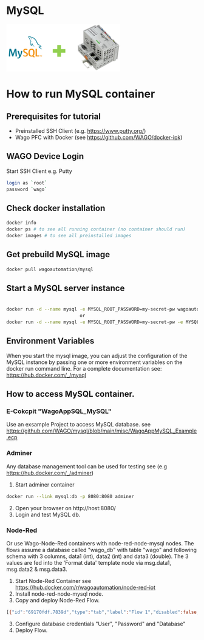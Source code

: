 # MySQL


<div style="text-align: left" >
<img src="images/mysql-on-pfc.png"
     alt="install docker" width="300"/>
</div>

# How to run MySQL container

## Prerequisites for tutorial
- Preinstalled SSH Client (e.g. https://www.putty.org/)
- Wago PFC with Docker (see https://github.com/WAGO/docker-ipk)

## WAGO Device Login
Start SSH Client e.g. Putty 
 ```bash
login as `root`
password `wago`
 ```

 ## Check docker installation

```bash
docker info
docker ps # to see all running container (no container should run)
docker images # to see all preinstalled images
 ```

 ## Get prebuild MySQL image
```bash
docker pull wagoautomation/mysql 
 ```

 ## Start a MySQL server instance
 ```bash
 
docker run -d --name mysql -e MYSQL_ROOT_PASSWORD=my-secret-pw wagoautomation/mysql
                            or
docker run -d --name mysql -e MYSQL_ROOT_PASSWORD=my-secret-pw -e MYSQL_DATABASE=wago_db wagoautomation/mysql 
```

## Environment Variables
When you start the mysql image, you can adjust the configuration of the MySQL instance by passing one or more environment variables on the docker run command line.
For a complete documentation see: https://hub.docker.com/_/mysql


## How to access MySQL container.

### E-Cokcpit "WagoAppSQL_MySQL"
Use an exsample Project to access MySQL database. 
see https://github.com/WAGO/mysql/blob/main/misc/WagoAppMySQL_Example.ecp


### Adminer
Any database management tool can be used for testing see (e.g https://hub.docker.com/_/adminer)

1. Start adminer container 
 ```bash
docker run --link mysql:db -p 8080:8080 adminer
```
2. Open your browser on http://host:8080/
3. Login and test MySQL db.
 
### Node-Red
Or use Wago-Node-Red containers with node-red-node-mysql nodes. 
The flows assume a database called "wago_db" with table "wago" and following schema with 3 columns, data1 (int), data2 (int) and data3 (double).
The 3 values are fed into the 'Format data' template node via msg.data1, msg.data2 & msg.data3.

1. Start Node-Red Container see https://hub.docker.com/r/wagoautomation/node-red-iot
2. Install node-red-node-mysql node.
2. Copy and deploy Node-Red Flow.
```bash
[{"id":"69170fdf.7839d","type":"tab","label":"Flow 1","disabled":false,"info":""},{"id":"185c73ab.42c4ac","type":"inject","z":"69170fdf.7839d","name":"","topic":"","payload":"{\"data1\":10,\"data2\":40,\"data3\":\"1601554064887\"}","payloadType":"json","repeat":"","crontab":"","once":false,"onceDelay":0.1,"x":140,"y":140,"wires":[["7195cebf.71a57"]]},{"id":"39362f0a.dfdb6","type":"mysql","z":"69170fdf.7839d","mydb":"a4668a75.c4e7d8","name":"MYSQL","x":520,"y":260,"wires":[["9c3b3067.0184"]]},{"id":"9c3b3067.0184","type":"debug","z":"69170fdf.7839d","name":"","active":true,"console":"false","complete":"false","x":710,"y":260,"wires":[]},{"id":"3850414.f7c6fbe","type":"inject","z":"69170fdf.7839d","name":"Timestamp","topic":"","payload":"","payloadType":"date","repeat":"","crontab":"","once":false,"onceDelay":"","x":140,"y":260,"wires":[["2b2d1e2c.8684d2"]]},{"id":"927d481b.f3ea18","type":"comment","z":"69170fdf.7839d","name":"Flow to query database and format for chart","info":"","x":230,"y":220,"wires":[]},{"id":"bc990c5b.0578","type":"mysql","z":"69170fdf.7839d","mydb":"a4668a75.c4e7d8","name":"MYSQL","x":520,"y":140,"wires":[["4f6897ef.f11978"]]},{"id":"7195cebf.71a57","type":"template","z":"69170fdf.7839d","name":"Format data","field":"topic","fieldType":"msg","format":"handlebars","syntax":"mustache","template":"INSERT INTO wago (data1, data2, data3) VALUES ({{payload.data1}},{{payload.data2}},{{payload.data3}})\n","output":"str","x":310,"y":140,"wires":[["bc990c5b.0578"]]},{"id":"4f601705.8a06d8","type":"comment","z":"69170fdf.7839d","name":"Flow to insert data into the database","info":"","x":200,"y":100,"wires":[]},{"id":"2b2d1e2c.8684d2","type":"template","z":"69170fdf.7839d","name":"Format query 1","field":"topic","fieldType":"msg","format":"handlebars","syntax":"mustache","template":"SELECT * FROM wago ","output":"str","x":320,"y":260,"wires":[["39362f0a.dfdb6"]]},{"id":"4f6897ef.f11978","type":"debug","z":"69170fdf.7839d","name":"","active":true,"tosidebar":true,"console":false,"tostatus":false,"complete":"true","targetType":"full","x":670,"y":140,"wires":[]},{"id":"a4668a75.c4e7d8","type":"MySQLdatabase","z":"","name":"db","host":"192.168.42.97","port":"3306","db":"wago_db","tz":""}]
```
3. Configure database credentials "User", "Password" and "Database"
4. Deploy Flow.

